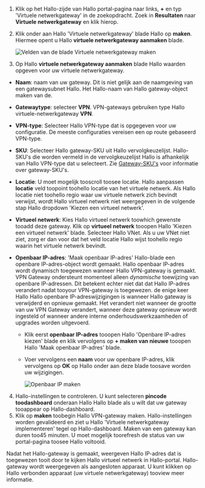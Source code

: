 1. Klik op het Hallo-zijde van Hallo portal-pagina naar links,  **+**  en typ 'Virtuele netwerkgateway' in de zoekopdracht. Zoek in **Resultaten** naar **Virtuele netwerkgateway** en klik hierop.
2. Klik onder aan Hallo 'Virtuele netwerkgateway' blade Hallo op **maken**. Hiermee opent u Hallo **virtuele netwerkgateway aanmaken** blade.

    ![Velden van de blade Virtuele netwerkgateway maken](./media/vpn-gateway-add-gw-s2s-rm-portal-include/vnet_gw.png "Nieuwe gateway")

3. Op Hallo **virtuele netwerkgateway aanmaken** blade Hallo waarden opgeven voor uw virtuele netwerkgateway.

  - **Naam**: naam van uw gateway. Dit is niet gelijk aan de naamgeving van een gatewaysubnet Hallo. Het Hallo-naam van Hallo gateway-object maken van de.
  - **Gatewaytype**: selecteer **VPN**. VPN-gateways gebruiken type Hallo virtuele-netwerkgateway **VPN**. 
  - **VPN-type**: Selecteer Hallo VPN-type dat is opgegeven voor uw configuratie. De meeste configuraties vereisen een op route gebaseerd VPN-type.
  - **SKU**: Selecteer Hallo gateway-SKU uit Hallo vervolgkeuzelijst. Hallo-SKU's die worden vermeld in de vervolgkeuzelijst Hallo is afhankelijk van Hallo VPN-type dat u selecteert. Zie [Gateway-SKU's](../articles/vpn-gateway/vpn-gateway-about-vpn-gateway-settings.md#gwsku) voor informatie over gateway-SKU's.
  - **Locatie**: U moet mogelijk tooscroll toosee locatie. Hallo aanpassen **locatie** veld toopoint toohello locatie van het virtuele netwerk. Als Hallo locatie niet toohello regio waar uw virtuele netwerk zich bevindt verwijst, wordt Hallo virtueel netwerk niet weergegeven in de volgende stap Hallo dropdown 'Kiezen een virtueel netwerk'.
  - **Virtueel netwerk**: Kies Hallo virtueel netwerk toowhich gewenste tooadd deze gateway. Klik op **virtueel netwerk** tooopen Hallo 'Kiezen een virtueel netwerk' blade. Selecteer Hallo VNet. Als u uw VNet niet ziet, zorg er dan voor dat het veld locatie Hallo wijst toohello regio waarin het virtuele netwerk bevindt.
  - **Openbaar IP-adres**: 'Maak openbaar IP-adres' Hallo-blade een openbare IP-adres-object wordt gemaakt. Hallo openbaar IP-adres wordt dynamisch toegewezen wanneer Hallo VPN-gateway is gemaakt. VPN Gateway ondersteunt momenteel alleen *dynamische* toewijzing van openbare IP-adressen. Dit betekent echter niet dat dat Hallo IP-adres verandert nadat tooyour VPN-gateway is toegewezen. de enige keer Hallo Hallo openbare IP-adreswijzigingen is wanneer Hallo gateway is verwijderd en opnieuw gemaakt. Het verandert niet wanneer de grootte van uw VPN Gateway verandert, wanneer deze gateway opnieuw wordt ingesteld of wanneer andere interne onderhoudswerkzaamheden of upgrades worden uitgevoerd.

    - Klik eerst **openbaar IP-adres** tooopen Hallo 'Openbare IP-adres kiezen' blade en klik vervolgens op **+ maken van nieuwe** tooopen Hallo 'Maak openbaar IP-adres' blade.
    - Voer vervolgens een **naam** voor uw openbare IP-adres, klik vervolgens op **OK** op Hallo onder aan deze blade toosave worden uw wijzigingen.

      ![Openbaar IP maken](./media/vpn-gateway-add-gw-s2s-rm-portal-include/pip.png "PIP maken")

4. Hallo-instellingen te controleren. U kunt selecteren **pincode toodashboard** onderaan Hallo Hallo blade als u wilt dat uw gateway tooappear op Hallo-dashboard. 
5. Klik op **maken** toobegin Hallo VPN-gateway maken. Hallo-instellingen worden gevalideerd en ziet u Hallo 'Virtuele netwerkgateway implementeren' tegel op Hallo-dashboard. Maken van een gateway kan duren too45 minuten. U moet mogelijk toorefresh de status van uw portal-pagina toosee Hallo voltooid.

Nadat het Hallo-gateway is gemaakt, weergeven Hallo IP-adres dat is toegewezen tooit door te kijken Hallo virtueel netwerk in Hallo-portal. Hallo-gateway wordt weergegeven als aangesloten apparaat. U kunt klikken op Hallo verbonden apparaat (uw virtuele netwerkgateway) tooview meer informatie.
